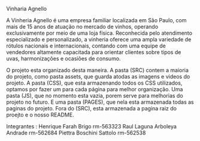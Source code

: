 Vinharia Agnello

A Vinheria Agnello é uma empresa familiar localizada em São Paulo, com mais de 15 anos de atuação no mercado de vinhos, operando exclusivamente por meio de uma loja física. Reconhecida pelo atendimento especializado e personalizado, a vinheria oferece uma ampla variedade de rótulos nacionais e internacionais, contando com uma equipe de vendedores altamente capacitada para orientar clientes sobre tipos de uvas, harmonizações e ocasiões de consumo.

O projeto esta organizado desta maneira. A pasta (SRC) contem a maioria do projeto, como pasta assets, que guarda atodas as imagens e videos do projeto. A pasta (CSS), que esta armazenando todos os CSS utilizados, optamos por fazer um para cada página para melhor organização. Uma pasta (JS), que no momento esta vazia, porem serve para melhorias do projeto no futuro. E uma pasta (PAGES), que nela esta armazenada todas as paginas do projeto. Fora do (SRC), esta armazenada a pagina raiz do proejto e o nosso README. 

Integrantes : 
Henrique Farah Brigo rm-563323
Raul Laguna Arboleya Andrade rm-562684
Piettra Boschini Sattolo rm-562538

